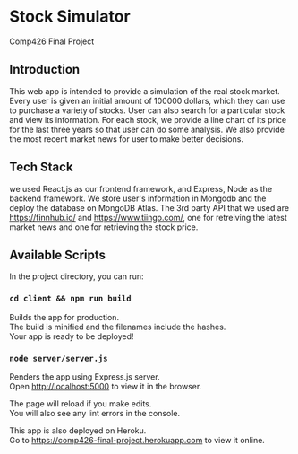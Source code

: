 # Stock Simulator

Comp426 Final Project

## Introduction

This web app is intended to provide a simulation of the real stock market. Every user is given an initial amount of 100000 dollars, which they can use to purchase a variety of stocks. User can also search for a particular stock and view its information. For each stock, we provide a line chart of its price for the last three years so that user can do some analysis. We also provide the most recent market news for user to make better decisions.

## Tech Stack

we used React.js as our frontend framework, and Express, Node as the backend framework. We store user's information in Mongodb and the deploy the database on MongoDB Atlas.
The 3rd party API that we used are https://finnhub.io/ and https://www.tiingo.com/, one for retreiving the latest market news and one for retrieving the stock price.

## Available Scripts

In the project directory, you can run:

### `cd client && npm run build`

Builds the app for production. <br>
The build is minified and the filenames include the hashes. <br>
Your app is ready to be deployed! <br>

### `node server/server.js`

Renders the app using Express.js server.<br>
Open [http://localhost:5000](http://localhost:5000) to view it in the browser.

The page will reload if you make edits.<br>
You will also see any lint errors in the console. <br>

This app is also deployed on Heroku. <br>
Go to https://comp426-final-project.herokuapp.com to view it online.
